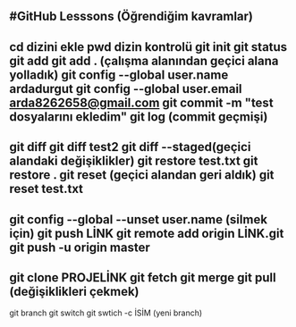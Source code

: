 #GitHub Lesssons (Öğrendiğim kavramlar)
------------------------------------------------------
cd dizini ekle
pwd dizin kontrolü
git init 
git status
git add
git add . (çalışma alanından geçici alana yolladık)
git config --global user.name ardadurgut
git config --global user.email arda8262658@gmail.com
git commit -m "test dosyalarını ekledim"
git log (commit geçmişi)
------------------------------------------------------
git diff
git diff test2
git diff --staged(geçici alandaki değişiklikler)
git restore test.txt
git restore .
git reset (geçici alandan geri aldık)
git reset test.txt
------------------------------------------------------
git config --global --unset user.name (silmek için)
git push LİNK
git remote add origin LİNK.git
git push -u origin master
------------------------------------------------------
git clone PROJELİNK
git fetch
git merge
git pull (değişiklikleri çekmek)
------------------------------------------------------
git branch
git switch
git swtich -c İSİM (yeni branch)
